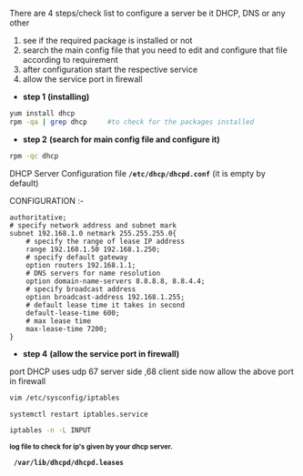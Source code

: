 There are 4 steps/check list to configure a server be it DHCP, DNS or any other
1. see if the required package is installed or not
2. search the main config file that you need to edit and configure that file according to requirement
3. after configuration start the respective service
4. allow the service port in firewall


- **step 1** **(installing)**
```bash
yum install dhcp
rpm -qa | grep dhcp		#to check for the packages installed 

```
- **step 2**  **(search for main config file and configure it)**
```bash
rpm -qc dhcp
```
DHCP Server Configuration file 
**`/etc/dhcp/dhcpd.conf`**
(it is empty by default)

CONFIGURATION :-
```
authoritative;
# specify network address and subnet mark
subnet 192.168.1.0 netmark 255.255.255.0{
	# specify the range of lease IP address
	range 192.168.1.50 192.168.1.250;
	# specify default gateway
	option routers 192.168.1.1;
	# DNS servers for name resolution
	option domain-name-servers 8.8.8.8, 8.8.4.4;
	# specify broadcast address
	option broadcast-address 192.168.1.255;
	# default lease time it takes in second
	default-lease-time 600;
	# max lease time
	max-lease-time 7200;
}
```
- **step 4** **(allow the service port in firewall)**

port DHCP uses udp 67 server side ,68 client side
now allow the above port in firewall
```sh
vim /etc/sysconfig/iptables
```
```sh
systemctl restart iptables.service
```
```bash
iptables -n -L INPUT 
```
<B><SUP>log file to check for ip's given by your dhcp server.</SUP>

**` /var/lib/dhcpd/dhcpd.leases`**		

